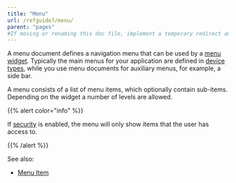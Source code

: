```yaml
---
title: "Menu"
url: /refguide7/menu/
parent: "pages"
#If moving or renaming this doc file, implement a temporary redirect and let the respective team know they should update the URL in the product. See Mapping to Products for more details.
---
```



A menu document defines a navigation menu that can be used by a [menu widget](/refguide7/menu-widgets/). Typically the main menus for your application are defined in [device types](/refguide7/desktop-profile/), while you use menu documents for auxiliary menus, for example, a side bar.

A menu consists of a list of menu items, which optionally contain sub-items. Depending on the widget a number of levels are allowed.

{{% alert color="info" %}}

If [security](/refguide7/project-security/) is enabled, the menu will only show items that the user has access to.

{{% /alert %}}

See also:

*   [Menu Item](/refguide7/menu-item/)
